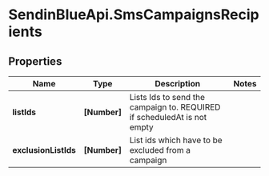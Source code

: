 # SendinBlueApi.SmsCampaignsRecipients

## Properties
Name | Type | Description | Notes
------------ | ------------- | ------------- | -------------
**listIds** | **[Number]** | Lists Ids to send the campaign to. REQUIRED if scheduledAt is not empty | 
**exclusionListIds** | **[Number]** | List ids which have to be excluded from a campaign | 


